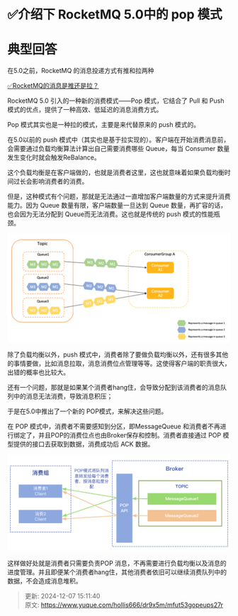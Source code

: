 # ✅介绍下 RocketMQ 5.0中的 pop 模式

# 典型回答


在5.0之前，RocketMQ 的消息投递方式有推和拉两种



[✅RocketMQ的消息是推还是拉？](https://www.yuque.com/hollis666/dr9x5m/bzhy0q)



RocketMQ 5.0 引入的一种新的消费模式——Pop 模式，它结合了 Pull 和 Push 模式的优点，提供了一种高效、低延迟的消息消费方式。



Pop 模式其实也是一种拉的模式，主要是来代替原来的 push 模式的。



在5.0以前的 push 模式中（其实也是基于拉实现的）。客户端在开始消费消息前，会需要通过负载均衡算法计算出自己需要消费哪些 Queue，每当 Consumer 数量发生变化时就会触发ReBalance。



这个负载均衡是在客户端做的，也就是消费者这里，这也就意味着如果负载均衡时间过长会影响消费者的消费。



但是，这种模式有个问题，那就是无法通过一直增加客户端数量的方式来提升消费能力。因为 Queue 数量有限，客户端数量一旦达到 Queue 数量，再扩容的话，也会因为无法分配到 Queue而无法消费。这也就是传统的 push 模式的性能瓶颈。



![1722065452218-db32ebfd-3401-4c58-b242-6eb0b781bafd.png](./img/Hlkq2XLvOJKeY_UG/1722065452218-db32ebfd-3401-4c58-b242-6eb0b781bafd-363101.png)



除了负载均衡以外，push 模式中，消费者除了要做负载均衡以外，还有很多其他的事情要做，比如消息拉取，消息消费位点管理等等。这使得客户端的职责很大，出错的概率也比较大。



还有一个问题，那就是如果某个消费者hang住，会导致分配到该消费者的消息队列中的消息无法消费，导致消息积压；



于是在5.0中推出了一个新的 POP模式，来解决这些问题。



在 POP 模式中，消费者不需要感知到分区，即MessageQueue 和消费者不再进行绑定了，并且POP的消费位点也由Broker保存和控制。消费者直接通过 POP 模型提供的接口去获取到数据，消费成功后 ACK 数据。



![1722065424004-1e02618f-95ea-458e-b615-0fec3a727420.png](./img/Hlkq2XLvOJKeY_UG/1722065424004-1e02618f-95ea-458e-b615-0fec3a727420-059795.png)



这样做好处就是消费者只需要负责POP 消息，不再需要进行负载均衡以及消息的进度管理。并且即便某个消费者hang住，其他消费者依旧可以继续消费队列中的数据，不会造成消息堆积。







> 更新: 2024-12-07 15:11:40  
> 原文: <https://www.yuque.com/hollis666/dr9x5m/mfut53gopeups27r>